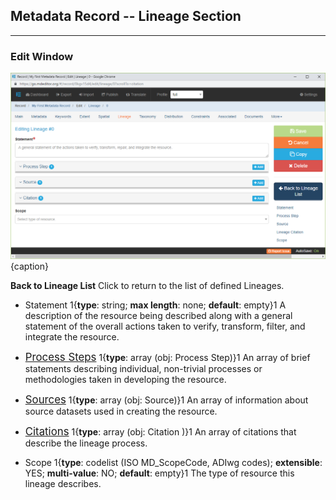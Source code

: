 ## Metadata Record -- Lineage Section
---
### Edit Window

![Lineage Edit Window](/assets/reference/edit-objects/metadata/lineage/lineage-editWindow.png){caption}

<strong class="btn btn-primary btn-xs"> <i class="fa fa-arrow-left"> </i> Back to Lineage List</strong> Click to return to the list of defined <span class="md-panel">Lineages</span>. 

* <span class="md-element">Statement</span> <i class="fa fa-asterisk required" title="Required"> </i> 1{**type**: string; **max length**: none; **default**: empty}1  A description of the resource being described along with a general statement of the overall actions taken to verify, transform, filter, and integrate the resource.

* [<span class="md-panel" style="font-size: larger">Process Steps</span>](processStep/processStep-panel.md) 1{**type**: array (obj: <span class="md-panel">Process Step</span>)}1 An array of brief statements describing individual, non-trivial processes or methodologies taken in developing the resource. 

* [<span class="md-panel" style="font-size: larger">Sources</span>](source/source-panel.md) 1{**type**: array (obj: <span class="md-panel">Source</span>)}1 An array of information about source datasets used in creating the resource.

* [<span class="md-panel" style="font-size: larger">Citations</span>](citation-panel.md) 1{**type**: array (obj: <span class="md-panel"> Citation </span>)}1  An array of citations that describe the lineage process. 

* <span class="md-element">Scope</span> 1{**type**: codelist (ISO MD_ScopeCode, ADIwg codes); **extensible**: YES; **multi-value**: NO; **default**: empty}1  The type of resource this lineage describes. 
